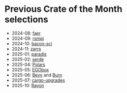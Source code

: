 # Previous Crate of the Month selections

- 2024-08: [faer](https://crates.io/crates/faer)  
- 2024-09: [rsmpi](https://crates.io/crates/mpi)
- 2024-10: [bacon-sci](https://crates.io/crates/bacon-sci)
- 2024-11: [zarrs](https://crates.io/crates/zarrs)
- 2025-01: [paradis](https://crates.io/crates/paradis)
- 2025-02: [serde](https://crates.io/crates/serde) 
- 2025-04: [Polars](https://crates.io/crates/polars)
- 2025-05: [EGObox](https://crates.io/crates/egobox)
- 2025-06: [Bevy](https://crates.io/crates/bevy) and [Burn](https://crates.io/crates/burn)
- 2025-07: [cargo-upgrades](https://crates.io/crates/cargo-upgrades)
- 2025-10: [Rayon](https://crates.io/crates/rayon)
